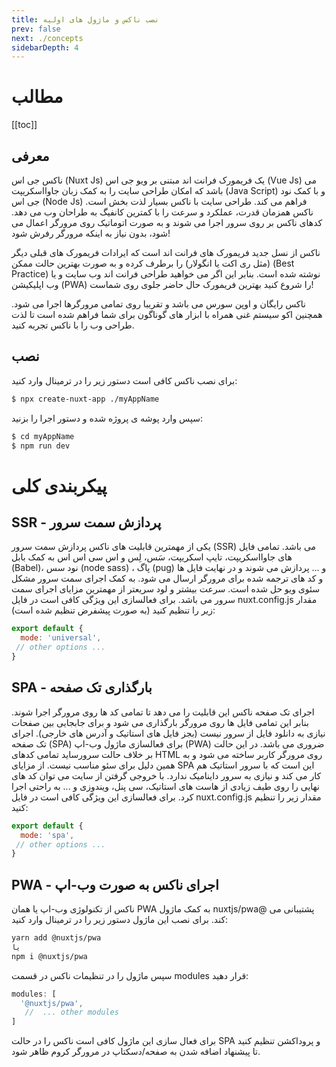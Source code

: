 ```yaml
---
title: نصب ناکس و ماژول های اولیه
prev: false
next: ./concepts 
sidebarDepth: 4
---
```

# مطالب
[[toc]]

## معرفی

ناکس جی اس (Nuxt Js) یک فریمورک فرانت اند مبتنی بر ویو جی اس (Vue Js) می باشد که امکان طراحی سایت را به کمک زبان جاوااسکریپت (Java Script) و با کمک نود جی اس (Node Js) فراهم می کند. طراحی سایت با ناکس بسیار لذت بخش است. ناکس همزمان قدرت، عملکرد و سرعت را با کمترین کانفیگ به طراحان وب می دهد. کدهای ناکس بر روی سرور اجرا می شوند و به صورت اتوماتیک روی مرورگر اعمال می شود، بدون نیاز به اینکه مرورگر رفرش شود!

ناکس از نسل جدید فریمورک های فرانت اند است که ایرادات فریمورک های قبلی دیگر (مثل ری اکت یا انگولار) را برطرف کرده و به صورت بهترین حالت ممکن (Best Practice) نوشته شده است. بنابر این اگر می خواهید طراحی فرانت اند وب سایت و یا وب اپلیکیشن (PWA) را شروع کنید بهترین فریمورک حال حاضر جلوی روی شماست!

ناکس رایگان و اوپن سورس می باشد و تقریبا روی تمامی مرورگرها اجرا می شود. همچنین اکو سیستم غنی همراه با ابزار های گوناگون برای شما فراهم شده است تا لذت طراحی وب را با ناکس تجربه کنید.


## نصب 
 
برای نصب ناکس کافی است دستور زیر را در ترمینال وارد کنید:
```bash
$ npx create-nuxt-app ./myAppName
```

سپس وارد پوشه ی پروژه شده و دستور اجرا را بزنید:
```bash
$ cd myAppName
$ npm run dev
```

# پیکربندی کلی 
 
## SSR - پردازش سمت سرور
یکی از مهمترین قابلیت های ناکس پردازش سمت سرور (SSR) می باشد. تمامی فایل های جاوااسکریپت، تایپ اسکریپت، سَس، لِس و اس سی اس اس به کمک بابل (Babel)، نود سس (node sass) ، پاگ (pug) و ... پردازش می شوند و در نهایت فایل ها و کد های ترجمه شده برای مرورگر ارسال می شود. به کمک اجرای سمت سرور مشکل سئوی ویو حل شده است. سرعت بیشتر و لود سریعتر از مهمترین مزایای اجرای سمت سرور می باشد. برای فعالسازی این ویژگی کافی است در فایل nuxt.config.js مقدار زیر را تنظیم کنید (به صورت پیشفرض تنظیم شده است):
```js
export default {
  mode: 'universal',
 // other options ... 
}
```

## SPA - بارگذاری تک صفحه
اجرای تک صفحه ناکس این قابلیت را می دهد تا تمامی کد ها روی مرورگر اجرا شوند. بنابر این تمامی فایل ها روی مرورگر بارگذاری می شود و برای جابجایی بین صفحات نیازی به دانلود فایل از سرور نیست (بجز فایل های استاتیک و آدرس های خارجی). اجرای تک صفحه (SPA) برای فعالسازی ماژول وب-اپ (PWA) ضروری می باشد. در این حالت بر خلاف حالت سرورساید تمامی کدهای HTML روی مرورگر کاربر ساخته می شود و به همین دلیل برای سئو مناسب نیست. از مزایای SPA این است که با سرور استاتیک هم کار می کند و نیازی به سرور داینامیک ندارد. با خروجی گرفتن از سایت می توان کد های نهایی را روی طیف زیادی از هاست های استاتیک، سی پنل، ویندوزی و ... به راحتی اجرا کرد. برای فعالسازی این ویژگی کافی است در فایل nuxt.config.js مقدار زیر را تنظیم کنید:
```js
export default {
  mode: 'spa',
 // other options ... 
}
```

## PWA - اجرای ناکس به صورت وب-اپ
ناکس از تکنولوژی وب-اپ یا همان PWA به کمک ماژول nuxtjs/pwa@ پشتیبانی می کند. برای نصب این ماژول دستور زیر را در ترمینال وارد کنید:
```bash
yarn add @nuxtjs/pwa
یا
npm i @nuxtjs/pwa
```
سپس ماژول را در تنظیمات ناکس در قسمت modules قرار دهید:
```js
modules: [
  '@nuxtjs/pwa',
   //  ... other modules
]
```
برای فعال سازی این ماژول کافی است ناکس را در حالت SPA و پروداکشن تنظیم کنید تا پیشنهاد اضافه شدن به صفحه/دسکتاپ در مرورگر کروم ظاهر شود. 

